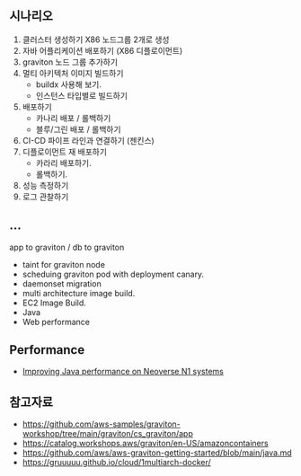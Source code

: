 ## 시나리오 ##

1. 클러스터 생성하기 X86 노드그룹 2개로 생성
2. 자바 어플리케이션 배포하기 (X86 디플로이먼트)
3. graviton 노드 그룹 추가하기
4. 멀티 아키텍처 이미지 빌드하기
    - buildx 사용해 보기.
    - 인스턴스 타입별로 빌드하기
5. 배포하기
    - 카나리 배포 / 롤백하기 
    - 블루/그린 배포 / 롤백하기 
6. CI-CD 파이프 라인과 연결하기 (젠킨스)
7. 디플로이먼트 재 배포하기
   - 카라리 배포하기.
   - 롤백하기.
8. 성능 측정하기
9. 로그 관찰하기  


## ... ##

app to graviton / db to graviton

* taint for graviton node
* scheduing graviton pod with deployment canary.
* daemonset migration
* multi architecture image build.
* EC2 Image Build.
* Java
* Web performance



## Performance ##

* [Improving Java performance on Neoverse N1 systems](https://community.arm.com/arm-community-blogs/b/architectures-and-processors-blog/posts/java-performance-on-neoverse-n1)




## 참고자료 ##

* https://github.com/aws-samples/graviton-workshop/tree/main/graviton/cs_graviton/app
* https://catalog.workshops.aws/graviton/en-US/amazoncontainers
* https://github.com/aws/aws-graviton-getting-started/blob/main/java.md
* https://gruuuuu.github.io/cloud/1multiarch-docker/

